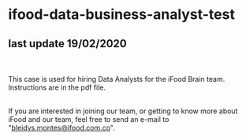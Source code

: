 # ifood-data-business-analyst-test
## last update 19/02/2020
<br><br>
This case is used for hiring Data Analysts for the iFood Brain team. Instructions are in the pdf file. <br><br>

If you are interested in joining our team, or getting to know more about iFood and our team, feel free to send an e-mail to "bleidys.montes@ifood.com.co".<br><br>
